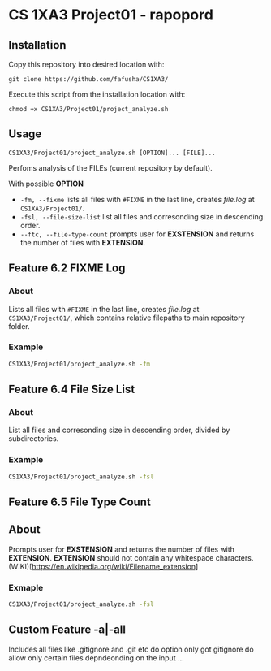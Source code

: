 #  CS 1XA3 Project01 - rapopord

## Installation
   Copy this repository into desired location with:  
   ```
   git clone https://github.com/fafusha/CS1XA3/
   ```
  
   Execute this script from the installation location with:  
   ```
   chmod +x CS1XA3/Project01/project_analyze.sh
   ````
 ## Usage
```
CS1XA3/Project01/project_analyze.sh [OPTION]... [FILE]...
```
Perfoms analysis of the FILEs (current repository by default).
   
With possible **OPTION**
* `-fm, --fixme` lists all files with `#FIXME` in the last line, creates *file.log* at `CS1XA3/Project01/`.
* `-fsl, --file-size-list` list all files and corresonding size in descending order.
* `--ftc, --file-type-count` prompts user for **EXSTENSION** and returns the number of files with  **EXTENSION**.
      

## Feature 6.2 **FIXME Log**
### About
Lists all files with `#FIXME` in the last line, creates *file.log* at `CS1XA3/Project01/`, which contains relative filepaths to main repository folder.
 
### Example
```bash
CS1XA3/Project01/project_analyze.sh -fm
```
   
## Feature 6.4 **File Size List**
### About
List all files and corresonding size in descending order, divided by subdirectories.
### Example
```bash
CS1XA3/Project01/project_analyze.sh -fsl
```
## Feature 6.5 **File Type Count**
## About
Prompts user for **EXSTENSION** and returns the number of files with  **EXTENSION**.
**EXTENSION** should not contain any whitespace characters. (WIKI)[https://en.wikipedia.org/wiki/Filename_extension]
### Exmaple
```bash
CS1XA3/Project01/project_analyze.sh -fsl
```
## Custom Feature -a|-all 
Includes all files like .gitignore and .git etc
do option only got gitignore do allow only certain files depndeonding on the input
  ...
